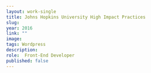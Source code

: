 ```yaml
---
layout: work-single
title: Johns Hopkins University High Impact Practices
slug:
year: 2016
link: ""
image:
tags: Wordpress
description:
role:  Front-End Developer
published: false
---
```

